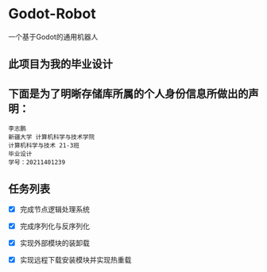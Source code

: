 # Godot-Robot
一个基于Godot的通用机器人
## 此项目为我的毕业设计
## 下面是为了明晰存储库所属的个人身份信息所做出的声明：
```GDScript
李志鹏
新疆大学 计算机科学与技术学院 
计算机科学与技术 21-3班
毕业设计
学号：20211401239
```
## 任务列表
- [x] 完成节点逻辑处理系统
- [x] 完成序列化与反序列化
- [x] 实现外部模块的装卸载
- [x] 实现远程下载安装模块并实现热重载


